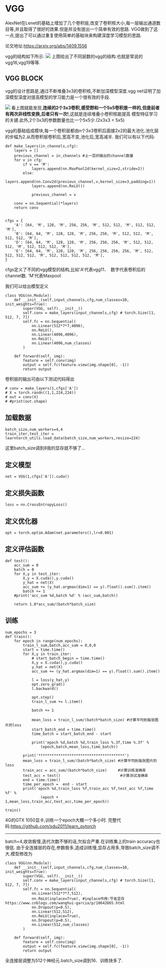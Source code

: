 # VGG 
AlexNet在Lenet的基础上增加了几个卷积层,改变了卷积核大小,每一层输出通道数目等,并且取得了很好的效果.但是并没有提出一个简单有效的思路.
VGG做到了这一点,提出了可以通过重复使⽤简单的基础块来构建深度学习模型的思路.

论文地址:<https://arxiv.org/abs/1409.1556>

vgg的结构如下所示:
![](https://img2018.cnblogs.com/blog/583030/202001/583030-20200110101932660-2062522034.png)
上图给出了不同层数的vgg的结构.也就是常说的vgg16,vgg19等等.

## VGG BLOCK
vgg的设计思路是,通过不断堆叠3x3的卷积核,不断加深模型深度.vgg net证明了加深模型深度对提高模型的学习能力是一个很有效的手段.

![](https://img2018.cnblogs.com/blog/583030/202001/583030-20200110103318124-1895063989.png)
看上图就能发现,**连续的2个3x3卷积,感受野和一个5x5卷积是一样的,但是前者有两次非线性变换,后者只有一次!**,这就是连续堆叠小卷积核能提高
模型特征学习的关键.此外,2个3x3的参数数量也比一个5x5少.(2x3x3 < 5x5)

vgg的基础组成模块,每一个卷积层都由n个3x3卷积后面接2x2的最大池化.池化层的步幅为2.从而卷积层卷积后,宽高不变,池化后,宽高减半.
我们可以有以下代码:
```
def make_layers(in_channels,cfg):
    layers = []
    previous_channel = in_channels #上一层的输出的channel数量
    for v in cfg:
        if v == 'M':
            layers.append(nn.MaxPool2d(kernel_size=2,stride=2))
        else:
            layers.append(nn.Conv2d(previous_channel,v,kernel_size=3,padding=1))
            layers.append(nn.ReLU())

            previous_channel = v

    conv = nn.Sequential(*layers)
    return conv


cfgs = {
    'A': [64, 'M', 128, 'M', 256, 256, 'M', 512, 512, 'M', 512, 512, 'M'],
    'B': [64, 64, 'M', 128, 128, 'M', 256, 256, 'M', 512, 512, 'M', 512, 512, 'M'],
    'D': [64, 64, 'M', 128, 128, 'M', 256, 256, 256, 'M', 512, 512, 512, 'M', 512, 512, 512, 'M'],
    'E': [64, 64, 'M', 128, 128, 'M', 256, 256, 256, 256, 'M', 512, 512, 512, 512, 'M', 512, 512, 512, 512, 'M'],
}
```
cfgs定义了不同的vgg模型的结构,比如'A'代表vgg11．　数字代表卷积后的channel数. 'M'代表Maxpool

我们可以给出模型定义
```
class VGG(nn.Module):
    def __init__(self,input_channels,cfg,num_classes=10, init_weights=True):
        super(VGG, self).__init__()
        self.conv = make_layers(input_channels,cfg) # torch.Size([1, 512, 7, 7])
        self.fc = nn.Sequential(
            nn.Linear(512*7*7,4096),
            nn.ReLU(),
            nn.Linear(4096,4096),
            nn.ReLU(),
            nn.Linear(4096,num_classes)
        )
    
    def forward(self, img):
        feature = self.conv(img)
        output = self.fc(feature.view(img.shape[0], -1))
        return output
```
卷积层的输出可由以下测试代码得出
```
# conv = make_layers(1,cfgs['A'])
# X = torch.randn((1,1,224,224))
# out = conv(X)
# #print(out.shape)
```

## 加载数据
```
batch_size,num_workers=4,4
train_iter,test_iter = learntorch_utils.load_data(batch_size,num_workers,resize=224)
```
这里batch_size调到8我的显存就不够了...

## 定义模型
```
net = VGG(1,cfgs['A']).cuda()
```

## 定义损失函数
```
loss = nn.CrossEntropyLoss()
```

## 定义优化器　
```
opt = torch.optim.Adam(net.parameters(),lr=0.001)
```

## 定义评估函数
```
def test():
    acc_sum = 0
    batch = 0
    for X,y in test_iter:
        X,y = X.cuda(),y.cuda()
        y_hat = net(X)
        acc_sum += (y_hat.argmax(dim=1) == y).float().sum().item()
        batch += 1
    #print('acc_sum %d,batch %d' % (acc_sum,batch))

    return 1.0*acc_sum/(batch*batch_size)
```

## 训练
```
num_epochs = 3
def train():
    for epoch in range(num_epochs):
        train_l_sum,batch,acc_sum = 0,0,0
        start = time.time()
        for X,y in train_iter:
            # start_batch_begin = time.time()
            X,y = X.cuda(),y.cuda()
            y_hat = net(X)
            acc_sum += (y_hat.argmax(dim=1) == y).float().sum().item()

            l = loss(y_hat,y)
            opt.zero_grad()
            l.backward()

            opt.step()
            train_l_sum += l.item()

            batch += 1

            mean_loss = train_l_sum/(batch*batch_size) #计算平均到每张图片的loss
            start_batch_end = time.time()
            time_batch = start_batch_end - start

            print('epoch %d,batch %d,train_loss %.3f,time %.3f' % 
                (epoch,batch,mean_loss,time_batch))

        print('***************************************')
        mean_loss = train_l_sum/(batch*batch_size) #计算平均到每张图片的loss
        train_acc = acc_sum/(batch*batch_size)     #计算训练准确率
        test_acc = test()                           #计算测试准确率
        end = time.time()
        time_per_epoch =  end - start
        print('epoch %d,train_loss %f,train_acc %f,test_acc %f,time %f' % 
                (epoch + 1,mean_loss,train_acc,test_acc,time_per_epoch))

train()
```
4G的GTX 1050显卡,训练一个epoch大概一个多小时.
完整代码:<https://github.com/sdu2011/learn_pytorch>

--- 
batch=4,收敛极慢,迭代次数不够的话,欠拟合严重.在训练集上的train accuracy也很低.
由于全连接层的存在,参数极多,造成训练慢,显存占用多,导致batch_size调不大.模型修改为
```
class VGG(nn.Module):
    def __init__(self,input_channels,cfg,num_classes=10, init_weights=True):
        super(VGG, self).__init__()
        self.conv = make_layers(input_channels,cfg) # torch.Size([1, 512, 7, 7])
        self.fc = nn.Sequential(
            nn.Linear(512*7*7,512),
            nn.ReLU(inplace=True), #inplace作用:节省显存　https://www.cnblogs.com/wanghui-garcia/p/10642665.html
            nn.Dropout(p=0.5),
            nn.Linear(512,512),
            nn.ReLU(inplace=True),
            nn.Dropout(p=0.5),
            nn.Linear(512,num_classes)
        )
    
    def forward(self, img):
        feature = self.conv(img)
        output = self.fc(feature.view(img.shape[0], -1))
        return output
```
全连接层调整为512个神经元.batch_size调到16．训练快多了.
```
```
```
